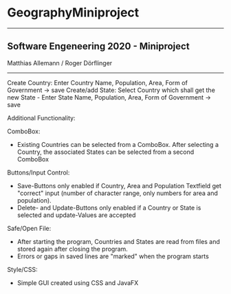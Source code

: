 # GeographyMiniproject
----------------------------------------
Software Engeneering 2020 - Miniproject
----------------------------------------

Matthias Allemann / Roger Dörflinger

----------------------------------------

Create Country: Enter Country Name, Population, Area, Form of Government -> save
Create/add State: Select Country which shall get the new State - Enter State Name, Population, Area, Form of Government -> save

Additional Functionality:

ComboBox:
- Existing Countries can be selected from a ComboBox. After selecting a Country, the associated States can be selected from a second ComboBox

Buttons/Input Control:
- Save-Buttons only enabled if Country, Area and Population Textfield get "correct" input (number of character range, only numbers for area and population).
- Delete- and Update-Buttons only enabled if a Country or State is selected and update-Values are accepted

Safe/Open File:
- After starting the program, Countries and States are read from files and stored again after closing the program.
- Errors or gaps in saved lines are "marked" when the program starts

Style/CSS:
- Simple GUI created using CSS and JavaFX
